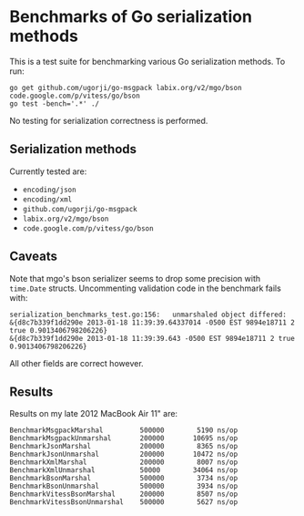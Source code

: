 # Benchmarks of Go serialization methods

This is a test suite for benchmarking various Go serialization methods.
To run:

```
go get github.com/ugorji/go-msgpack labix.org/v2/mgo/bson code.google.com/p/vitess/go/bson
go test -bench='.*' ./
```

No testing for serialization correctness is performed.

## Serialization methods

Currently tested are:

- `encoding/json`
- `encoding/xml`
- `github.com/ugorji/go-msgpack`
- `labix.org/v2/mgo/bson`
- `code.google.com/p/vitess/go/bson`


## Caveats

Note that mgo's bson serializer seems to drop some precision with `time.Date` structs. Uncommenting validation code in the benchmark fails with:

```
serialization_benchmarks_test.go:156: 	unmarshaled object differed:
&{d8c7b339f1dd290e 2013-01-18 11:39:39.64337014 -0500 EST 9894e18711 2 true 0.9013406798206226}
&{d8c7b339f1dd290e 2013-01-18 11:39:39.643 -0500 EST 9894e18711 2 true 0.9013406798206226}
```

All other fields are correct however.


## Results

Results on my late 2012 MacBook Air 11" are:

```
BenchmarkMsgpackMarshal	  		500000	      5190 ns/op
BenchmarkMsgpackUnmarshal	  	200000	     10695 ns/op
BenchmarkJsonMarshal	  		200000	      8365 ns/op
BenchmarkJsonUnmarshal	  		200000	     10472 ns/op
BenchmarkXmlMarshal	  			200000	      8007 ns/op
BenchmarkXmlUnmarshal	   		50000	     34064 ns/op
BenchmarkBsonMarshal	  		500000	      3734 ns/op
BenchmarkBsonUnmarshal	  		500000	      3934 ns/op
BenchmarkVitessBsonMarshal	  	200000	      8507 ns/op
BenchmarkVitessBsonUnmarshal	500000	      5627 ns/op
```